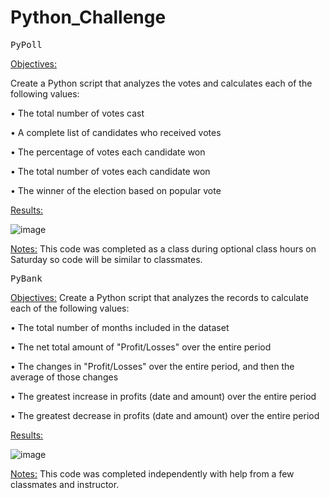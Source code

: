 # Python_Challenge

<pre>PyPoll</pre>

<ins>Objectives:</ins>

Create a Python script that analyzes the votes and calculates each of the following values:

• The total number of votes cast

• A complete list of candidates who received votes

• The percentage of votes each candidate won

• The total number of votes each candidate won

• The winner of the election based on popular vote


<ins>Results:</ins>

![image](https://github.com/CourtneyCole123/Python_Challenge/assets/162069113/eb71b7b4-c519-4bd1-9f4b-0cf793d5ae72)

<ins>Notes:</ins>
This code was completed as a class during optional class hours on Saturday so code will be similar to classmates.

<pre>PyBank</pre>

<ins>Objectives:</ins>
Create a Python script that analyzes the records to calculate each of the following values:

• The total number of months included in the dataset

• The net total amount of "Profit/Losses" over the entire period

• The changes in "Profit/Losses" over the entire period, and then the average of those changes

• The greatest increase in profits (date and amount) over the entire period

• The greatest decrease in profits (date and amount) over the entire period


<ins>Results:</ins>


![image](https://github.com/CourtneyCole123/Python_Challenge/assets/162069113/2df8ef69-6f61-4085-8c1c-d7561cde7764)

<ins>Notes:</ins> 
This code was completed independently with help from a few classmates and instructor.  
